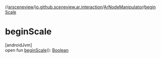 //[arsceneview](../../../index.md)/[io.github.sceneview.ar.interaction](../index.md)/[ArNodeManipulator](index.md)/[beginScale](begin-scale.md)

# beginScale

[androidJvm]\
open fun [beginScale](begin-scale.md)(): [Boolean](https://kotlinlang.org/api/latest/jvm/stdlib/kotlin/-boolean/index.html)
